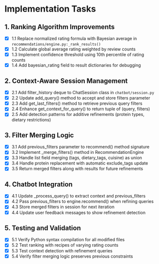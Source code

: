 # Implementation Tasks

## 1. Ranking Algorithm Improvements
- [x] 1.1 Replace normalized rating formula with Bayesian average in `recommendations/engine.py:_rank_results()`
- [x] 1.2 Calculate global average rating weighted by review counts
- [x] 1.3 Implement confidence threshold using 10th percentile of rating counts
- [x] 1.4 Add bayesian_rating field to result dictionaries for debugging

## 2. Context-Aware Session Management
- [x] 2.1 Add filter_history deque to ChatSession class in `chatbot/session.py`
- [x] 2.2 Update add_query() method to accept and store filters parameter
- [x] 2.3 Add get_last_filters() method to retrieve previous query filters
- [x] 2.4 Enhance get_context_for_query() to return tuple of (query, filters)
- [x] 2.5 Add detection patterns for additive refinements (protein types, dietary restrictions)

## 3. Filter Merging Logic
- [x] 3.1 Add previous_filters parameter to recommend() method signature
- [x] 3.2 Implement _merge_filters() method in RecommendationEngine
- [x] 3.3 Handle list field merging (tags, dietary_tags, cuisine) as union
- [x] 3.4 Handle protein replacement with automatic exclude_tags update
- [x] 3.5 Return merged filters along with results for future refinements

## 4. Chatbot Integration
- [x] 4.1 Update _process_query() to extract context and previous_filters
- [x] 4.2 Pass previous_filters to engine.recommend() when refining queries
- [x] 4.3 Store merged filters in session for next iteration
- [x] 4.4 Update user feedback messages to show refinement detection

## 5. Testing and Validation
- [x] 5.1 Verify Python syntax compilation for all modified files
- [x] 5.2 Test ranking with recipes of varying rating counts
- [x] 5.3 Test context detection with refinement queries
- [x] 5.4 Verify filter merging logic preserves previous constraints
